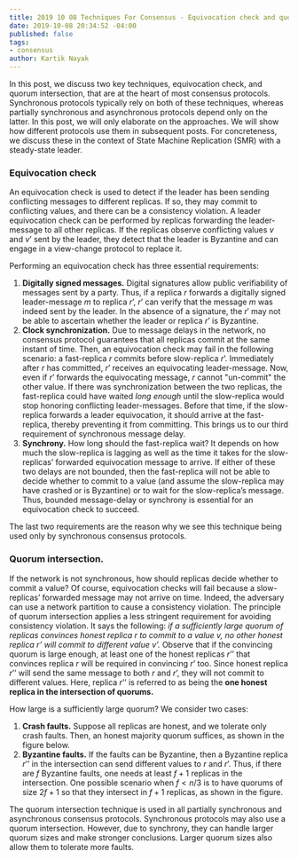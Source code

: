```yaml
---
title: 2019 10 08 Techniques For Consensus - Equivocation check and quorum intersection
date: 2019-10-08 20:34:52 -04:00
published: false
tags:
- consensus
author: Kartik Nayak
---
```


In this post, we discuss two key techniques, equivocation check, and quorum intersection, that are at the heart of most consensus protocols. Synchronous protocols typically rely on both of these techniques, whereas partially synchronous and asynchronous protocols depend only on the latter. In this post, we will only elaborate on the approaches. We will show how different protocols use them in subsequent posts. For concreteness, we discuss these in the context of State Machine Replication (SMR) with a steady-state leader. 

### Equivocation check
An equivocation check is used to detect if the leader has been sending conflicting messages to different replicas. If so, they may commit to conflicting values, and there can be a consistency violation. A leader equivocation check can be performed by replicas forwarding the leader-message to all other replicas. If the replicas observe conflicting values $v$ and $v’$ sent by the leader, they detect that the leader is Byzantine and can engage in a view-change protocol to replace it. 

Performing an equivocation check has three essential requirements:
1. **Digitally signed messages.** Digital signatures allow public verifiability of messages sent by a party. Thus, if a replica $r$ forwards a digitally signed leader-message $m$ to replica $r’$, $r’$ can verify that the message $m$ was indeed sent by the leader. In the absence of a signature, the $r'$ may not be able to ascertain whether the leader or replica $r’$ is Byzantine.
2. **Clock synchronization.** Due to message delays in the network, no consensus protocol guarantees that all replicas commit at the same instant of time. Then, an equivocation check may fail in the following scenario: a fast-replica $r$ commits before slow-replica $r’$. Immediately after $r$ has committed, $r’$ receives an equivocating leader-message. Now, even if $r’$ forwards the equivocating message, $r$ cannot "un-commit" the other value. If there was synchronization between the two replicas, the fast-replica could have waited *long enough* until the slow-replica would stop honoring conflicting leader-messages. Before that time, if the slow-replica forwards a leader equivocation, it should arrive at the fast-replica, thereby preventing it from committing. This brings us to our third requirement of synchronous message delay.
3. **Synchrony.** How long should the fast-replica wait? It depends on how much the slow-replica is lagging as well as the time it takes for the slow-replicas’ forwarded equivocation message to arrive. If either of these two delays are not bounded, then the fast-replica will not be able to decide whether to commit to a value (and assume the slow-replica may have crashed or is Byzantine) or to wait for the slow-replica’s message. Thus, bounded message-delay or synchrony is essential for an equivocation check to succeed.

The last two requirements are the reason why we see this technique being used only by synchronous consensus protocols.

### Quorum intersection. 
If the network is not synchronous, how should replicas decide whether to commit a value? Of course, equivocation checks will fail because a slow-replicas’ forwarded message may not arrive on time. Indeed, the adversary can use a network partition to cause a consistency violation. The principle of quorum intersection applies a less stringent requirement for avoiding consistency violation. It says the following: *if a sufficiently large quorum of replicas convinces honest replica $r$ to commit to a value $v$, no other honest replica $r’$ will commit to different value $v’$.* Observe that if the convincing quorum is large enough, at least one of the honest replicas $r’’$ that convinces replica $r$ will be required in convincing $r’$ too. Since honest replica $r’’$ will send the same message to both $r$ and $r’$, they will not commit to different values. Here, replica $r’’$ is referred to as being the **one honest replica in the intersection of quorums.**

How large is a sufficiently large quorum? We consider two cases:
1. **Crash faults.** Suppose all replicas are honest, and we tolerate only crash faults. Then, an honest majority quorum suffices, as shown in the figure below. 
2. **Byzantine faults.** If the faults can be Byzantine, then a Byzantine replica $r’’$ in the intersection can send different values to $r$ and $r’$. Thus, if there are $f$ Byzantine faults, one needs at least $f+1$ replicas in the intersection. One possible scenario when $f < n/3$ is to have quorums of size $2f+1$ so that they intersect in $f+1$ replicas, as shown in the figure.

The quorum intersection technique is used in all partially synchronous and asynchronous consensus protocols. Synchronous protocols may also use a quorum intersection. However, due to synchrony, they can handle larger quorum sizes and make stronger conclusions. Larger quorum sizes also allow them to tolerate more faults.
